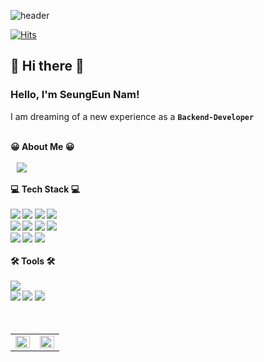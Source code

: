 
![header](https://capsule-render.vercel.app/api?type=waving&color=gradient&height=300&section=header&text=I'm%20Seungeun&fontSize=90&animation=fadeIn&fontAlignY=38&desc=It's%20a%20pleasure%20to%20meet%20you!%20&descAlignY=51&descAlign=80)
<div align="left">
  


[![Hits](https://hits.seeyoufarm.com/api/count/incr/badge.svg?url=https%3A%2F%2Fgithub.com%2FNamSeunEun&count_bg=%230EB8E3&title_bg=%230234D7&icon=&icon_color=%23E7E7E7&title=hits&edge_flat=false)](https://hits.seeyoufarm.com)
</br>
## 👋 Hi there 👋
### Hello, I'm SeungEun Nam! 
I am dreaming of a new experience as a <b>`Backend-Developer`<b><br><br>
<!--
I'm interested in `Web`, `cloud`, `techs`<br><br>
Looking forward to your contact!<br><br>
--!>

<b>😀 About Me 😀<b>
</br></br>
 <a href="https://irradiated-leaf-009.notion.site/3f75357afde740ed8a8842933fd7db1f">
    <img 
        src="http://img.shields.io/badge/-Notion_portfolio-222222?style=flat&logo=Notion&link=https://irradiated-leaf-009.notion.site/3f75357afde740ed8a8842933fd7db1f"
        style="height : auto; margin-left : 10px; margin-right : 10px;"/>
</a>

</br>
</br>

<div align="left">
<b>💻 Tech Stack 💻<b></br>
<!-- 언어 --!>
</br>
<img src="https://img.shields.io/badge/Java-007396?style=flat-square&logo=Java&logoColor=white"/>
<img src="https://img.shields.io/badge/JavaScript-F7DF1E?style=flat&logo=JavaScript&logoColor=white"/>
<img src="https://img.shields.io/badge/HTML5-E34F26?style=flat-square&logo=HTML5&logoColor=white"/>
<img src="https://img.shields.io/badge/CSS3-1572B6?style=flat-square&logo=CSS3&logoColor=white"/>

</br>
<!-- 프레임워크&라이브러리 --!>
<img src="https://img.shields.io/badge/React-61DAFB?style=flat-square&logo=React&logoColor=white"/>
<img src="https://img.shields.io/badge/Spring-6DB33F?style=flat-square&logo=Spring&logoColor=white"/>
<img src="https://img.shields.io/badge/Spring boot-6DB33F?style=flat-square&logo=Spring boot&logoColor=white"/>
<img src="https://img.shields.io/badge/Spring Security-6DB33F?style=flat-square&logo=Spring Security&logoColor=white"/>

</br>
<!--DB & 협업툴 --!>
<img src="https://img.shields.io/badge/OracleDB-F80000?style=flat-square&logo=OracleDB&logoColor=white"/>
<img src="https://img.shields.io/badge/MongoDB-47A248?style=flat-square&logo=MongoDB&logoColor=white"/>
<img src="https://img.shields.io/badge/MySQL-4479A1?style=flat-square&logo=MySQL&logoColor=white"/>

</br>
<!-- 툴 --!>
</br>
<b>🛠️ Tools 🛠️<b></br>
</br>
<img src="https://img.shields.io/badge/Eclipse IDE-2C2255?style=flat-square&logo=Eclipse IDE&logoColor=white"/>
</br>
<img src="https://img.shields.io/badge/Git-F05032?style=flat-square&logo=Git&logoColor=white"/>
<img src="https://img.shields.io/badge/GitHub-181717?style=flat-square&logo=GitHub&logoColor=white"/>
<!--<img src="https://img.shields.io/badge/Slack-4A154B?style=flat-square&logo=Slack&logoColor=white"/>--!>
<img src="https://img.shields.io/badge/Notion-000000?style=flat-square&logo=Notion&logoColor=white"/>
</br>
</div>
</br>
</br>
<table><tr><td valign="top" width="50%">
<img src="https://github-readme-stats.vercel.app/api?username=NamSeungEun&show_icons=true&count_private=true&hide_border=true&theme=midnight-purple" align="left" style="width: 100%" />
</td><td valign="top" width="50%">
<img src="https://github-readme-stats.vercel.app/api/top-langs/?username=NamSeungEun&hide_border=true&layout=compact&theme=midnight-purple&langs_count=10" align="left" style="width: 100%" />

</td></tr></table>  

<br/> 
<!--
**lksa4e/lksa4e** is a ✨ _special_ ✨ repository because its `README.md` (this file) appears on your GitHub profile.
Here are some ideas to get you started:
- 🔭 I’m currently working on ...
- 🌱 I’m currently learning ...
- 👯 I’m looking to collaborate on ...
- 🤔 I’m looking for help with ...
- 💬 Ask me about ...
- 📫 How to reach me: ...
- 😄 Pronouns: ...
- ⚡ Fun fact: ...
-->
